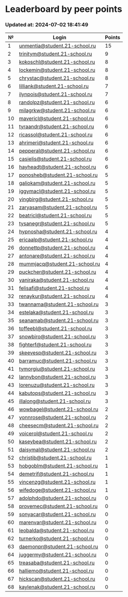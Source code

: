 # Leaderboard by peer points

### Updated at: 2024-07-02 18:41:49

| № | Login | Points |
|---|-------|--------|
|1|unmentia@student.21-school.ru|15|
|2|trinitym@student.21-school.ru|9|
|3|kokoschl@student.21-school.ru|8|
|4|lockemin@student.21-school.ru|8|
|5|chrystac@student.21-school.ru|8|
|6|lilliank@student.21-school.ru|7|
|7|ilynpois@student.21-school.ru|7|
|8|randolpz@student.21-school.ru|6|
|9|milagrkw@student.21-school.ru|6|
|10|mavericl@student.21-school.ru|6|
|11|tyraandr@student.21-school.ru|6|
|12|ricassol@student.21-school.ru|6|
|13|ahrimeri@student.21-school.ru|6|
|14|pepperal@student.21-school.ru|6|
|15|casielis@student.21-school.ru|6|
|16|hayheadt@student.21-school.ru|6|
|17|ponosheb@student.21-school.ru|5|
|18|galiokam@student.21-school.ru|5|
|19|iggymacl@student.21-school.ru|5|
|20|yingbirg@student.21-school.ru|5|
|21|zaryasam@student.21-school.ru|5|
|22|beatricl@student.21-school.ru|5|
|23|tysanegr@student.21-school.ru|5|
|24|hypnosha@student.21-school.ru|4|
|25|ericaalp@student.21-school.ru|4|
|26|donnettp@student.21-school.ru|4|
|27|antonare@student.21-school.ru|4|
|28|mummjacq@student.21-school.ru|4|
|29|puckcher@student.21-school.ru|4|
|30|yaniraka@student.21-school.ru|4|
|31|felisafi@student.21-school.ru|4|
|32|renaykur@student.21-school.ru|4|
|33|twannama@student.21-school.ru|3|
|34|estelaka@student.21-school.ru|3|
|35|seanamab@student.21-school.ru|3|
|36|toffeebl@student.21-school.ru|3|
|37|snowbiro@student.21-school.ru|3|
|38|fighterf@student.21-school.ru|3|
|39|skeevesp@student.21-school.ru|3|
|40|barramuc@student.21-school.ru|3|
|41|tymorgiu@student.21-school.ru|3|
|42|lannybon@student.21-school.ru|3|
|43|lorenuzu@student.21-school.ru|3|
|44|kabutops@student.21-school.ru|3|
|45|illalong@student.21-school.ru|3|
|46|wowbagel@student.21-school.ru|2|
|47|yonnrose@student.21-school.ru|2|
|48|cheesecm@student.21-school.ru|2|
|49|voicerol@student.21-school.ru|2|
|50|kaseybea@student.21-school.ru|2|
|51|daisymal@student.21-school.ru|2|
|52|christib@student.21-school.ru|1|
|53|hobgoblm@student.21-school.ru|1|
|54|demetrif@student.21-school.ru|1|
|55|vincenzg@student.21-school.ru|1|
|56|wifedoge@student.21-school.ru|1|
|57|adolphdo@student.21-school.ru|0|
|58|provemec@student.21-school.ru|0|
|59|sonyacar@student.21-school.ru|0|
|60|marenvar@student.21-school.ru|0|
|61|leobalda@student.21-school.ru|0|
|62|turnerko@student.21-school.ru|0|
|63|daemonpr@student.21-school.ru|0|
|64|juggermy@student.21-school.ru|0|
|65|treasaba@student.21-school.ru|0|
|66|halliemo@student.21-school.ru|0|
|67|hickscan@student.21-school.ru|0|
|68|kaylenak@student.21-school.ru|0|
